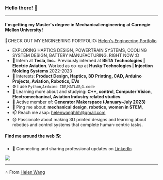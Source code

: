 ### Hello there! 👋
---

#### I'm getting my Master's degree in Mechanical engineering at Carnegie Mellon University! 

🤩CHECK OUT MY ENGINEERING PORTFOLIO: <a href="https://helenwanghh.github.io/">Helen's Engineering Portfolio</a>

- EXPLORING HAPTICS DESIGN, POWERTRAIN SYSTEMS, COOLING SYSTEM DESIGN, BATTERY MANUFACTURING. RIGHT NOW :D
- 🏢 Intern at **Tesla, Inc.**. Previously interned at **BETA Technologies | Electric Aviation**. Worked as co-op at **Husky Technologies | Injection Molding Systems** 2022-2023
- 💜 Interests: **Product Design, Haptics, 3D Printing, CAD, Arduino Projects, Aviation, Robotics, EVs**
- ⚙️ I use `Python`,`Arduino IDE`,`MATLAB`,`G.code`
- 🌱 Learning more about and studying: **C++, control, Computer Vision, Electromechanical, Aviation Industry related studies**
- 💅 Active member of: **Generator Makerspace (January-July 2023)**
- 💬 Ping me about: **mechanical design**, **robotics**, **women in STEM**, 
- 📫 Reach me asap: helenwanghhh@gmail.com
- 😄 Passionate about making 3D printed designs and learning about robotics and control systems that complete human-centric tasks.

#### Find me around the web 🌎:
- 💼 Connecting and sharing professional updates on <a href="https://www.linkedin.com/in/helenwanghh">LinkedIn</a>



<img align="center" src="https://github.com/anathayna/anathayna/blob/master/assets/pusheencode.gif"/>



---

⭐️ From [Helen Wang](https://github.com/helenwanghh)
